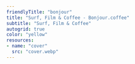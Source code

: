 ```yaml
---
friendlyTitle: "bonjour"
title: "Surf, Film & Coffee - Bonjour.coffee"
subtitle: "Surf, Film & Coffee"
autogrid: true
color: "yellow"
resources:
- name: "cover"
  src: "cover.webp"
---
```


